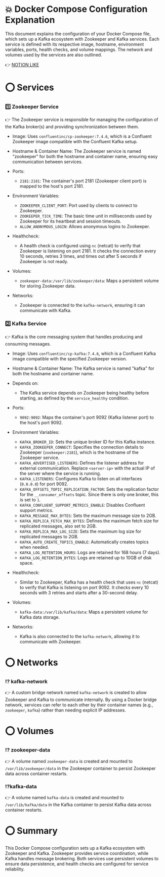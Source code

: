 # 💥 Docker Compose Configuration Explanation

This document explains the configuration of your Docker Compose file, which sets up a Kafka ecosystem with Zookeeper and Kafka services. Each service is defined with its respective image, hostname, environment variables, ports, health checks, and volume mappings. The network and volumes used by the services are also outlined.

👉 [NOTION LIKE](https://rogue-consonant-00a.notion.site/Deploy-Apache-Kafka-Latest-fc3224b06fea4270b4649b9331ce0a53?pvs=4)

# ⭕ Services

### 1️⃣ Zookeeper Service
👉 The Zookeeper service is responsible for managing the configuration of the Kafka broker(s) and providing synchronization between them.

- Image: Uses `confluentinc/cp-zookeeper:7.4.6`, which is a Confluent Zookeeper image compatible with the Confluent Kafka setup.
  
- Hostname & Container Name: The Zookeeper service is named "zookeeper" for both the hostname and container name, ensuring easy communication between services.

- Ports:
  - `2181:2181`: The container's port 2181 (Zookeeper client port) is mapped to the host's port 2181.

- Environment Variables:
  - `ZOOKEEPER_CLIENT_PORT`: Port used by clients to connect to Zookeeper.
  - `ZOOKEEPER_TICK_TIME`: The basic time unit in milliseconds used by Zookeeper for its heartbeat and session timeouts.
  - `ALLOW_ANONYMOUS_LOGIN`: Allows anonymous logins to Zookeeper.

- Healthcheck:
  - A health check is configured using `nc` (netcat) to verify that Zookeeper is listening on port 2181. It checks the connection every 10 seconds, retries 3 times, and times out after 5 seconds if Zookeeper is not ready.

- Volumes:
  - `zookeeper-data:/var/lib/zookeeper/data`: Maps a persistent volume for storing Zookeeper data.

- Networks:
  - Zookeeper is connected to the `kafka-network`, ensuring it can communicate with Kafka.

### 2️⃣ Kafka Service
👉 Kafka is the core messaging system that handles producing and consuming messages.

- Image: Uses `confluentinc/cp-kafka:7.4.6`, which is a Confluent Kafka image compatible with the specified Zookeeper version.

- Hostname & Container Name: The Kafka service is named "kafka" for both the hostname and container name.

- Depends on:
  - The Kafka service depends on Zookeeper being healthy before starting, as defined by the `service_healthy` condition.

- Ports:
  - `9092:9092`: Maps the container's port 9092 (Kafka listener port) to the host's port 9092.

- Environment Variables:
  - `KAFKA_BROKER_ID`: Sets the unique broker ID for this Kafka instance.
  - `KAFKA_ZOOKEEPER_CONNECT`: Specifies the connection details to Zookeeper (`zookeeper:2181`), which is the hostname of the Zookeeper service.
  - `KAFKA_ADVERTISED_LISTENERS`: Defines the listener address for external communication. Replace `<server-ip>` with the actual IP of the server where the service is running.
  - `KAFKA_LISTENERS`: Configures Kafka to listen on all interfaces (`0.0.0.0`) for port 9092.
  - `KAFKA_OFFSETS_TOPIC_REPLICATION_FACTOR`: Sets the replication factor for the `__consumer_offsets` topic. Since there is only one broker, this is set to `1`.
  - `KAFKA_CONFLUENT_SUPPORT_METRICS_ENABLE`: Disables Confluent support metrics.
  - `KAFKA_MESSAGE_MAX_BYTES`: Sets the maximum message size to 2GB.
  - `KAFKA_REPLICA_FETCH_MAX_BYTES`: Defines the maximum fetch size for replicated messages, also set to 2GB.
  - `KAFKA_REPLICA_MAX_LOG_SIZE`: Sets the maximum log size for replicated messages to 2GB.
  - `KAFKA_AUTO_CREATE_TOPICS_ENABLE`: Automatically creates topics when needed.
  - `KAFKA_LOG_RETENTION_HOURS`: Logs are retained for 168 hours (7 days).
  - `KAFKA_LOG_RETENTION_BYTES`: Logs are retained up to 10GB of disk space.

- Healthcheck:
  - Similar to Zookeeper, Kafka has a health check that uses `nc` (netcat) to verify that Kafka is listening on port 9092. It checks every 10 seconds with 3 retries and starts after a 30-second delay.

- Volumes:
  - `kafka-data:/var/lib/kafka/data`: Maps a persistent volume for Kafka data storage.

- Networks:
  - Kafka is also connected to the `kafka-network`, allowing it to communicate with Zookeeper.

# ⭕ Networks

### ⁉️ kafka-network
👉 A custom bridge network named `kafka-network` is created to allow Zookeeper and Kafka to communicate internally. By using a Docker bridge network, services can refer to each other by their container names (e.g., `zookeeper`, `kafka`) rather than needing explicit IP addresses.

# ⭕ Volumes

### ⁉️ zookeeper-data
👉 A volume named `zookeeper-data` is created and mounted to `/var/lib/zookeeper/data` in the Zookeeper container to persist Zookeeper data across container restarts.

### ⁉️kafka-data
👉 A volume named `kafka-data` is created and mounted to `/var/lib/kafka/data` in the Kafka container to persist Kafka data across container restarts.

# ⭕ Summary
This Docker Compose configuration sets up a Kafka ecosystem with Zookeeper and Kafka. Zookeeper provides service coordination, while Kafka handles message brokering. Both services use persistent volumes to ensure data persistence, and health checks are configured for service reliability.
